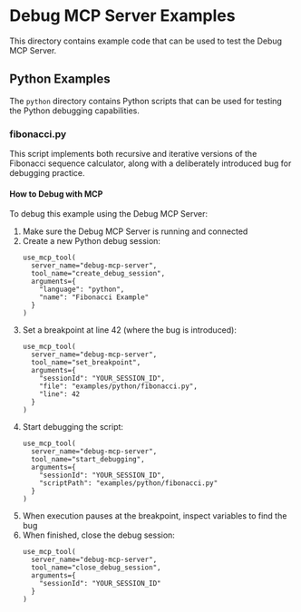 # Debug MCP Server Examples

This directory contains example code that can be used to test the Debug MCP Server.

## Python Examples

The `python` directory contains Python scripts that can be used for testing the Python debugging capabilities.

### fibonacci.py

This script implements both recursive and iterative versions of the Fibonacci sequence calculator, along with a deliberately introduced bug for debugging practice.

#### How to Debug with MCP

To debug this example using the Debug MCP Server:

1. Make sure the Debug MCP Server is running and connected
2. Create a new Python debug session:
   ```
   use_mcp_tool(
     server_name="debug-mcp-server",
     tool_name="create_debug_session",
     arguments={
       "language": "python",
       "name": "Fibonacci Example"
     }
   )
   ```
3. Set a breakpoint at line 42 (where the bug is introduced):
   ```
   use_mcp_tool(
     server_name="debug-mcp-server",
     tool_name="set_breakpoint",
     arguments={
       "sessionId": "YOUR_SESSION_ID",
       "file": "examples/python/fibonacci.py",
       "line": 42
     }
   )
   ```
4. Start debugging the script:
   ```
   use_mcp_tool(
     server_name="debug-mcp-server",
     tool_name="start_debugging",
     arguments={
       "sessionId": "YOUR_SESSION_ID",
       "scriptPath": "examples/python/fibonacci.py"
     }
   )
   ```
5. When execution pauses at the breakpoint, inspect variables to find the bug
6. When finished, close the debug session:
   ```
   use_mcp_tool(
     server_name="debug-mcp-server",
     tool_name="close_debug_session",
     arguments={
       "sessionId": "YOUR_SESSION_ID"
     }
   )
   ```
